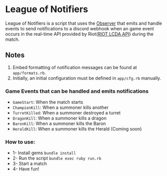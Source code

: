 # League of Notifiers
League of Notifiers is a script that uses the [Observer](https://github.com/ruby/observer) that emits and handle events to send notifications to a discord webhook when an game event occurs in the real-time API provided by Riot([RIOT LCDA API](https://developer.riotgames.com/docs/lol#game-client-api_live-client-data-api)) during the match.

## Notes
1. Embed formatting of notification messages can be found at ``app/formats.rb``.
2. Initially, an initial configuration must be defined in ``app/cfg.rb`` manually.


### Game Events that can be handled and emits notifications
 - `GameStart`: When the match starts
 - `ChampionKill`: When a summoner kills another
 - `TurretKilled`: When a summoner destroyed a turret
 - `DragonKill`: When a summoner kills a dragon
 - `BaronKill`: When a summoner kills the Baron
 - `HeraldKill`: When a summoner kills the Herald (Coming soon)

### How to use:
* 1- Install gems ``bundle install``
* 2- Run the script ``bundle exec ruby run.rb``
* 3- Start a match
* 4- Have fun!
